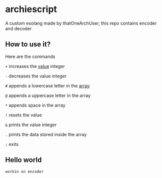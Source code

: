 # archiescript
A custom esolang made by thatOneArchUser, this repo contains encoder and decoder

## How to use it?
Here are the commands

`+` increases the [value](https://github.com/thatOneArchUser/archiescript/blob/main/archiescript.py#L5) integer

`-` decreases the value integer

`#` appends a lowercase letter in the [array](https://github.com/thatOneArchUser/archiescript/blob/main/archiescript.py#L14)

`@` appends a uppercase letter in the array

`*` appends space in the array

`!` resets the value

`&` prints the value integer

`.` prints the data stored inside the array

`;` exits

## Hello world
`workin on encoder`
